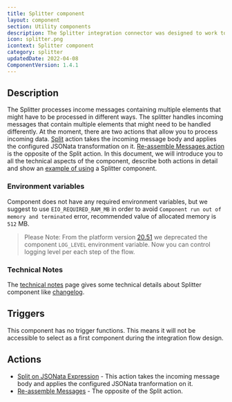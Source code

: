 ```yaml
---
title: Splitter component
layout: component
section: Utility components
description: The Splitter integration connector was designed to work together with the JSONata-powered Mapper.
icon: splitter.png
icontext: Splitter component
category: splitter
updatedDate: 2022-04-08
ComponentVersion: 1.4.1
---
```


## Description

The Splitter processes income messages containing multiple elements that might have to be processed in different ways. The splitter handles incoming messages that contain multiple elements that might need to be handled differently. At the moment, there are two actions that allow you to process incoming data. [Split](actions.html#split-on-jsonata-expression) action takes the incoming message body and applies the configured JSONata transformation on it. [Re-assemble Messages action](actions.html#re-assemble-messages) is the opposite of the Split action. In this document, we will introduce you to all the technical aspects of the component, describe both actions in detail and show an [example of using](usage-example) a Splitter component.

### Environment variables

Component does not have any required environment variables, but we suggest to use `EIO_REQUIRED_RAM_MB` in order to avoid `Component run out of memory and terminated` error, recommended value of allocated memory is `512` MB.

> Please Note: From the platform version [20.51](/releases/2020-12-17) we deprecated the
> component `LOG_LEVEL` environment variable. Now you can control logging level per each step of the flow.

### Technical Notes

The [technical notes](technical-notes) page gives some technical details about Splitter component like [changelog](/components/splitter/technical-notes#changelog).

## Triggers

This component has no trigger functions. This means it will not be accessible to
select as a first component during the integration flow design.

## Actions

* [Split on JSONata Expression](actions.html#split-on-jsonata-expression) - This action takes the incoming message body and applies the configured JSONata tranformation on it.
* [Re-assemble Messages](actions.html#re-assemble-messages) - The opposite of the Split action.
